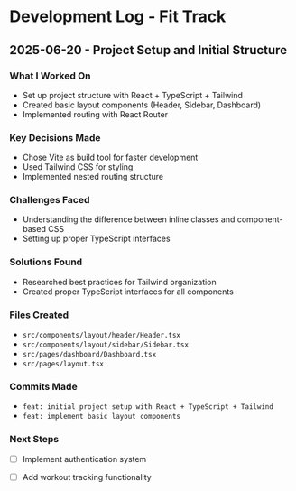 # Development Log - Fit Track

## 2025-06-20 - Project Setup and Initial Structure

### What I Worked On

- Set up project structure with React + TypeScript + Tailwind
- Created basic layout components (Header, Sidebar, Dashboard)
- Implemented routing with React Router

### Key Decisions Made


- Chose Vite as build tool for faster development
- Used Tailwind CSS for styling
- Implemented nested routing structure

### Challenges Faced


- Understanding the difference between inline classes and component-based CSS
- Setting up proper TypeScript interfaces


### Solutions Found


- Researched best practices for Tailwind organization
- Created proper TypeScript interfaces for all components


### Files Created


- `src/components/layout/header/Header.tsx`
- `src/components/layout/sidebar/Sidebar.tsx`
- `src/pages/dashboard/Dashboard.tsx`
- `src/pages/layout.tsx`

### Commits Made


- `feat: initial project setup with React + TypeScript + Tailwind`
- `feat: implement basic layout components`

### Next Steps


- [ ] Implement authentication system


- [ ] Add workout tracking functionality
